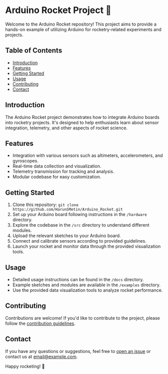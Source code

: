 # Arduino Rocket Project 🚀

Welcome to the Arduino Rocket repository! This project aims to provide a hands-on example of utilizing Arduino for rocketry-related experiments and projects.

## Table of Contents
- [Introduction](#introduction)
- [Features](#features)
- [Getting Started](#getting-started)
- [Usage](#usage)
- [Contributing](#contributing) 
- [Contact](#contact)

## Introduction

The Arduino Rocket project demonstrates how to integrate Arduino boards into rocketry projects. It's designed to help enthusiasts learn about sensor integration, telemetry, and other aspects of rocket science.

## Features

- Integration with various sensors such as altimeters, accelerometers, and gyroscopes.
- Real-time data collection and visualization.
- Telemetry transmission for tracking and analysis.
- Modular codebase for easy customization.

## Getting Started

1. Clone this repository: `git clone https://github.com/HarunSMetin/Arduino_Rocket.git`
2. Set up your Arduino board following instructions in the `/hardware` directory.
3. Explore the codebase in the `/src` directory to understand different modules.
4. Upload the relevant sketches to your Arduino board.
5. Connect and calibrate sensors according to provided guidelines.
6. Launch your rocket and monitor data through the provided visualization tools.

## Usage

- Detailed usage instructions can be found in the `/docs` directory.
- Example sketches and modules are available in the `/examples` directory.
- Use the provided data visualization tools to analyze rocket performance.

## Contributing

Contributions are welcome! If you'd like to contribute to the project, please follow the [contribution guidelines](CONTRIBUTING.md).


## Contact

If you have any questions or suggestions, feel free to [open an issue](https://github.com/HarunSMetin/Arduino_Rocket/issues) or contact us at [email@example.com](mailto:email@example.com).

Happy rocketing! 🚀
